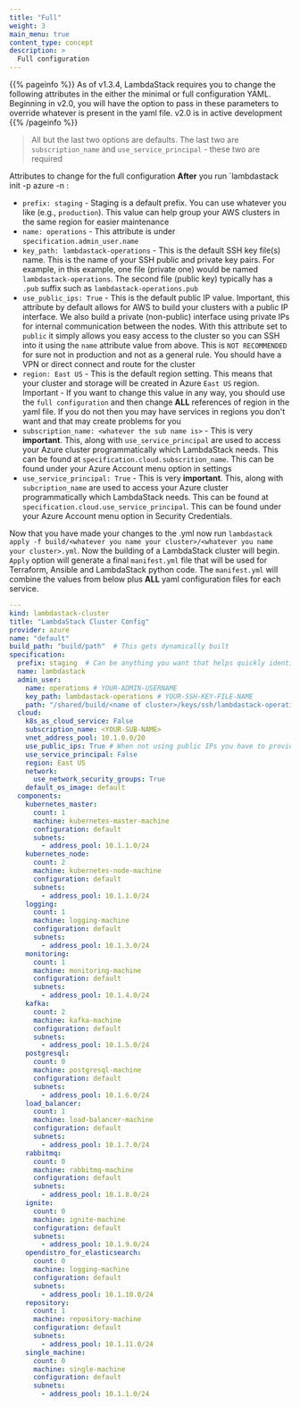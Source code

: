 ```yaml
---
title: "Full"
weight: 3
main_menu: true
content_type: concept
description: >
  Full configuration
---
```


{{% pageinfo %}}
As of v1.3.4, LambdaStack requires you to change the following attributes in the either the minimal or full configuration YAML. Beginning in v2.0, you will have the option to pass in these parameters to override whatever is present in the yaml file. v2.0 is in active development
{{% /pageinfo %}}

>All but the last two options are defaults. The last two are `subscription_name` and `use_service_principal` - these two are required

Attributes to change for the full configuration **After** you run `lambdastack init -p azure -n <whatever name you want to give your cluster>:
* `prefix: staging` - Staging is a default prefix. You can use whatever you like (e.g., `production`). This value can help group your AWS clusters in the same region for easier maintenance
* `name: operations` - This attribute is under `specification.admin_user.name`
* `key_path: lambdastack-operations` - This is the default SSH key file(s) name. This is the name of your SSH public and private key pairs. For example, in this example, one file (private one) would be named `lambdastack-operations`. The second file (public key) typically has a `.pub` suffix such as `lambdastack-operations.pub`
* `use_public_ips: True` - This is the default public IP value. Important, this attribute by default allows for AWS to build your clusters with a public IP interface. We also build a private (non-public) interface using private IPs for internal communication between the nodes. With this attribute set to `public` it simply allows you easy access to the cluster so you can SSH into it using the `name` attribute value from above. This is `NOT RECOMMENDED` for sure not in production and not as a general rule. You should have a VPN or direct connect and route for the cluster
* `region: East US` - This is the default region setting. This means that your cluster and storage will be created in Azure `East US` region. Important - If you want to change this value in any way, you should use the `full configuration` and then change **ALL** references of region in the yaml file. If you do not then you may have services in regions you don't want and that may create problems for you
* `subscription_name: <whatever the sub name is>` - This is very **important**. This, along with `use_service_principal` are used to access your Azure cluster programmatically which LambdaStack needs. This can be found at `specification.cloud.subscrition_name`. This can be found under your Azure Account menu option in settings
* `use_service_principal: True` - This is very **important**. This, along with `subcription_name` are used to access your Azure cluster programmatically which LambdaStack needs. This can be found at `specification.cloud.use_service_principal`. This can be found under your Azure Account menu option in Security Credentials.

Now that you have made your changes to the <whatever you name your cluster>.yml now run `lambdastack apply -f build/<whatever you name your cluster>/<whatever you name your cluster>.yml`. Now the building of a LambdaStack cluster will begin. `Apply` option will generate a final `manifest.yml` file that will be used for Terraform, Ansible and LambdaStack python code. The `manifest.yml` will combine the values from below plus **ALL** yaml configuration files for each service.

```yaml
---
kind: lambdastack-cluster
title: "LambdaStack Cluster Config"
provider: azure
name: "default"
build_path: "build/path"  # This gets dynamically built
specification:
  prefix: staging  # Can be anything you want that helps quickly identify the cluster
  name: lambdastack
  admin_user:
    name: operations # YOUR-ADMIN-USERNAME
    key_path: lambdastack-operations # YOUR-SSH-KEY-FILE-NAME
    path: "/shared/build/<name of cluster>/keys/ssh/lambdastack-operations" # Will get dynamically created
  cloud:
    k8s_as_cloud_service: False
    subscription_name: <YOUR-SUB-NAME>
    vnet_address_pool: 10.1.0.0/20
    use_public_ips: True # When not using public IPs you have to provide connectivity via private IPs (VPN)
    use_service_principal: False
    region: East US
    network:
      use_network_security_groups: True
    default_os_image: default
  components:
    kubernetes_master:
      count: 1
      machine: kubernetes-master-machine
      configuration: default
      subnets:
        - address_pool: 10.1.1.0/24
    kubernetes_node:
      count: 2
      machine: kubernetes-node-machine
      configuration: default
      subnets:
        - address_pool: 10.1.1.0/24
    logging:
      count: 1
      machine: logging-machine
      configuration: default
      subnets:
        - address_pool: 10.1.3.0/24
    monitoring:
      count: 1
      machine: monitoring-machine
      configuration: default
      subnets:
        - address_pool: 10.1.4.0/24
    kafka:
      count: 2
      machine: kafka-machine
      configuration: default
      subnets:
        - address_pool: 10.1.5.0/24
    postgresql:
      count: 0
      machine: postgresql-machine
      configuration: default
      subnets:
        - address_pool: 10.1.6.0/24
    load_balancer:
      count: 1
      machine: load-balancer-machine
      configuration: default
      subnets:
        - address_pool: 10.1.7.0/24
    rabbitmq:
      count: 0
      machine: rabbitmq-machine
      configuration: default
      subnets:
        - address_pool: 10.1.8.0/24
    ignite:
      count: 0
      machine: ignite-machine
      configuration: default
      subnets:
        - address_pool: 10.1.9.0/24
    opendistro_for_elasticsearch:
      count: 0
      machine: logging-machine
      configuration: default
      subnets:
        - address_pool: 10.1.10.0/24
    repository:
      count: 1
      machine: repository-machine
      configuration: default
      subnets:
        - address_pool: 10.1.11.0/24
    single_machine:
      count: 0
      machine: single-machine
      configuration: default
      subnets:
        - address_pool: 10.1.1.0/24
```
